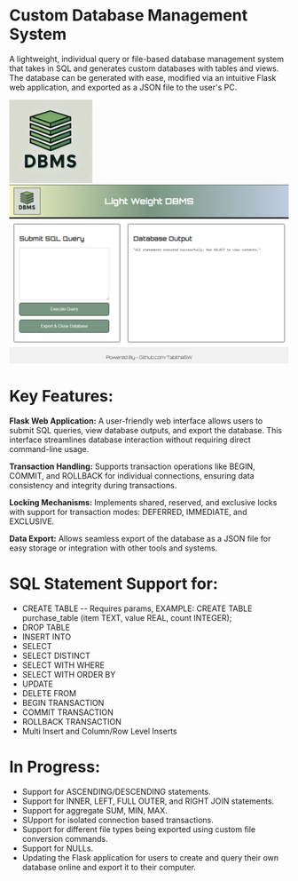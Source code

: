# Custom Database Management System
A lightweight, individual query or file-based database management system that takes in SQL and generates custom databases with tables and views. The database can be generated with ease, modified via an intuitive Flask web application, and exported as a JSON file to the user's PC.

<img src="DBMS_Logo.png" alt="DBMS" width="150" height="150">

<img src="APP_SCREENSHOT.png">


# Key Features:

**Flask Web Application:** A user-friendly web interface allows users to submit SQL queries, view database outputs, and export the database. This interface streamlines database interaction without requiring direct command-line usage.

**Transaction Handling:** Supports transaction operations like BEGIN, COMMIT, and ROLLBACK for individual connections, ensuring data consistency and integrity during transactions.

**Locking Mechanisms:** Implements shared, reserved, and exclusive locks with support for transaction modes: DEFERRED, IMMEDIATE, and EXCLUSIVE.

**Data Export:** Allows seamless export of the database as a JSON file for easy storage or integration with other tools and systems.

# SQL Statement Support for:
- CREATE TABLE -- Requires params, EXAMPLE: CREATE TABLE purchase_table (item TEXT, value REAL, count INTEGER);
- DROP TABLE
- INSERT INTO
- SELECT
- SELECT DISTINCT
- SELECT WITH WHERE
- SELECT WITH ORDER BY
- UPDATE
- DELETE FROM 
- BEGIN TRANSACTION
- COMMIT TRANSACTION
- ROLLBACK TRANSACTION
- Multi Insert and Column/Row Level Inserts
  
# In Progress:
- Support for ASCENDING/DESCENDING statements.
- Support for INNER, LEFT, FULL OUTER, and RIGHT JOIN statements.
- Support for aggregate SUM, MIN, MAX.
- SUpport for isolated connection based transactions.
- Support for different file types being exported using custom file conversion commands.
- Support for NULLs.
- Updating the Flask application for users to create and query their own database online and export it to their computer.

